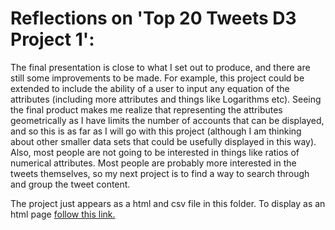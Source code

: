 # Reflections on 'Top 20 Tweets D3 Project 1':

The final presentation is close to what I set out to produce, and there are still some improvements to be made. For example, this project could be extended to include the ability of a user to input any equation of the attributes (including more attributes and things like Logarithms etc). Seeing the final product makes me realize that representing the attributes geometrically as I have limits the number of accounts that can be displayed, and so this is as far as I will go with this project (although I am thinking about other smaller data sets that could be usefully displayed in this way). Also, most people are not going to be interested in things like ratios of numerical attributes. Most people are probably more interested in the tweets themselves, so my next project is to find a way to search through and group the tweet content. 

The project just appears as a html and csv file in this folder. To display as an html page [follow this link.](https://htmlpreview.github.io/?https://github.com/TheDohn/TheDohn.github.io/blob/master/Twitter_Elections_Integrity_Archive/Twitter_Elections_Integrity_Archive_Project1.html)
